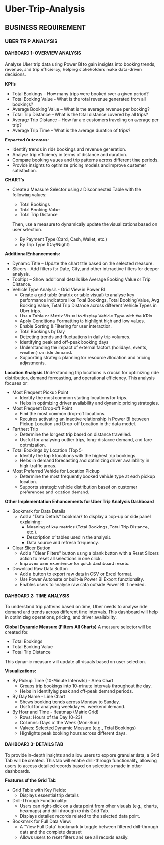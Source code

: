 # Uber-Trip-Analysis

## BUSINESS REQUIREMENT

### UBER TRIP ANALYSIS

#### DAHBOARD 1: OVERVIEW ANALYSIS

Analyse Uber trip data using Power BI to gain insights into booking trends, revenue, and trip efficiency, helping stakeholders make data-driven decisions.

**KPI’s**
- Total Bookings – How many trips were booked over a given period?
- Total Booking Value – What is the total revenue generated from all bookings?
- Average Booking Value – What is the average revenue per booking?
- Total Trip Distance – What is the total distance covered by all trips?
- Average Trip Distance – How far are customers traveling on average per trip?
- Average Trip Time – What is the average duration of trips?

**Expected Outcomes:**
- Identify trends in ride bookings and revenue generation.
- Analyse trip efficiency in terms of distance and duration.
- Compare booking values and trip patterns across different time periods.
- Provide insights to optimize pricing models and improve customer satisfaction.

**CHART’s**
- Create a Measure Selector using a Disconnected Table with the following values:
  - Total Bookings
  - Total Booking Value
  - Total Trip Distance
  
  Then, use a measure to dynamically update the visualizations based on user selection.
  
  - By Payment Type (Card, Cash, Wallet, etc.)
  - By Trip Type (Day/Night)

**Additional Enhancements:**
- Dynamic Title – Update the chart title based on the selected measure.
- Slicers – Add filters for Date, City, and other interactive filters for deeper analysis.
- Tooltips – Show additional details like Average Booking Value or Trip Distance.
- Vehicle Type Analysis - Grid View in Power BI
  - Create a grid table (matrix or table visual) to analyse key performance indicators like Total Bookings, Total Booking Value, Avg Booking Value, Total Trip Distance across different Vehicle Types in Uber trips.
  - Use a Table or Matrix Visual to display Vehicle Type with the KPIs.
  - Apply Conditional Formatting to highlight high and low values.
  - Enable Sorting & Filtering for user interaction.
  - Total Bookings by Day
  - Detecting trends and fluctuations in daily trip volumes.
  - Identifying peak and off-peak booking days.
  - Understanding the impact of external factors (holidays, events, weather) on ride demand.
  - Supporting strategic planning for resource allocation and pricing adjustments.

**Location Analysis**
Understanding trip locations is crucial for optimizing ride distribution, demand forecasting, and operational efficiency. This analysis focuses on:
- Most Frequent Pickup Point
  - Identify the most common starting locations for trips.
  - Helps in optimizing driver availability and dynamic pricing strategies.
- Most Frequent Drop-off Point
  - Find the most common drop-off locations.
  - Requires activating an inactive relationship in Power BI between Pickup Location and Drop-off Location in the data model.
- Farthest Trip
  - Determine the longest trip based on distance travelled.
  - Useful for analysing outlier trips, long-distance demand, and fare optimization.
- Total Bookings by Location (Top 5)
  - Identify the top 5 locations with the highest trip bookings.
  - Helps in demand forecasting and optimizing driver availability in high-traffic areas.
- Most Preferred Vehicle for Location Pickup
  - Determine the most frequently booked vehicle type at each pickup location.
  - Supports strategic vehicle distribution based on customer preferences and location demand.

**Other Implementation Enhancements for Uber Trip Analysis Dashboard**
- Bookmark for Data Details 
  - Add a "Data Details" bookmark to display a pop-up or side panel explaining:
    - Meaning of key metrics (Total Bookings, Total Trip Distance, etc.).
    - Description of tables used in the analysis.
    - Data source and refresh frequency.
- Clear Slicer Button 
  - Add a "Clear Filters" button using a blank button with a Reset Slicers action to reset all selections in one click.
  - Improves user experience for quick dashboard resets.
- Download Raw Data Button 
  - Add a button to export raw data in CSV or Excel format.
  - Use Power Automate or built-in Power BI Export functionality.
  - Enables users to analyse raw data outside Power BI if needed.

#### DAHBOARD 2: TIME ANALYSIS
To understand trip patterns based on time, Uber needs to analyse ride demand and trends across different time intervals. This dashboard will help in optimizing operations, pricing, and driver availability.

**Global Dynamic Measure (Filters All Charts)**
A measure selector will be created for:
- Total Bookings
- Total Booking Value
- Total Trip Distance

This dynamic measure will update all visuals based on user selection.

**Visualizations:**
- By Pickup Time (10-Minute Intervals) - Area Chart
  - Groups trip bookings into 10-minute intervals throughout the day.
  - Helps in identifying peak and off-peak demand periods.
- By Day Name - Line Chart
  - Shows booking trends across Monday to Sunday.
  - Useful for analysing weekday vs. weekend demand.
- By Hour and Time - Heatmap (Matrix Grid)
  - Rows: Hours of the Day (0–23)
  - Columns: Days of the Week (Mon-Sun)
  - Values: Selected Dynamic Measure (e.g., Total Bookings)
  - Highlights peak booking hours across different days.

#### DAHBOARD 3: DETAILS TAB
To provide in-depth insights and allow users to explore granular data, a Grid Tab will be created. This tab will enable drill-through functionality, allowing users to access detailed records based on selections made in other dashboards.

**Features of the Grid Tab:**
- Grid Table with Key Fields:
  - Displays essential trip details
- Drill-Through Functionality:
  - Users can right-click on a data point from other visuals (e.g., charts, heatmaps) and drill through to this Grid Tab.
  - Displays detailed records related to the selected data point.
- Bookmark for Full Data View:
  - A "View Full Data" bookmark to toggle between filtered drill-through data and the complete dataset.
  - Allows users to reset filters and see all records easily.

